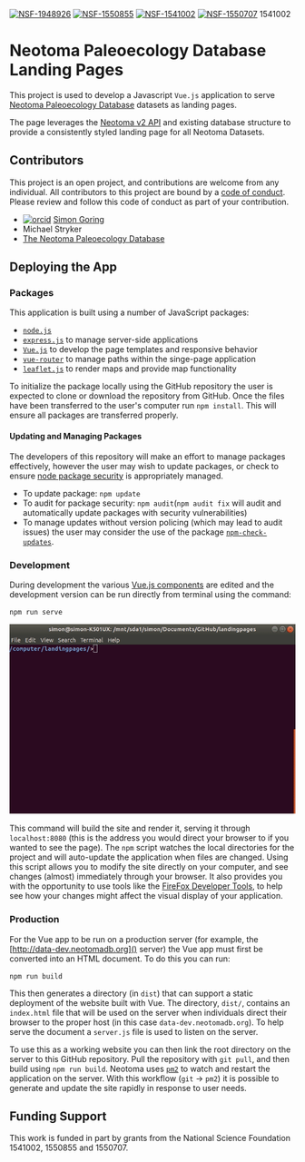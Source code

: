 [![NSF-1948926](https://img.shields.io/badge/NSF-1948926-blue.svg)](https://nsf.gov/awardsearch/showAward?AWD_ID=1948926)
[![NSF-1550855](https://img.shields.io/badge/NSF-1550855-blue.svg)](https://nsf.gov/awardsearch/showAward?AWD_ID=1550855)
[![NSF-1541002](https://img.shields.io/badge/NSF-1541002-blue.svg)](https://nsf.gov/awardsearch/showAward?AWD_ID=1541002)
[![NSF-1550707](https://img.shields.io/badge/NSF-1550707-blue.svg)](https://nsf.gov/awardsearch/showAward?AWD_ID=1550707)
1541002

# Neotoma Paleoecology Database Landing Pages

This project is used to develop a Javascript `Vue.js` application to serve [Neotoma Paleoecology Database](http://neotomadb.org/) datasets as landing pages.

The page leverages the [Neotoma v2 API](http://github.com/NeotomaDB/api_nodetest) and existing database structure to provide a consistently styled landing page for all Neotoma Datasets.

## Contributors

This project is an open project, and contributions are welcome from any individual.  All contributors to this project are bound by a [code of conduct](CODE_OF_CONDUCT.md).  Please review and follow this code of conduct as part of your contribution.

* [![orcid](https://img.shields.io/badge/orcid-0000--0002--2700--4605-brightgreen.svg)](https://orcid.org/0000-0002-2700-4605) [Simon Goring](http://goring.org)
* Michael Stryker
* [The Neotoma Paleoecology Database](http://neotomadb.org)

## Deploying the App

### Packages

This application is built using a number of JavaScript packages:

*   [`node.js`](https://nodejs.org/en/)
*   [`express.js`](https://expressjs.com/) to manage server-side applications
*   [`Vue.js`](https://vuejs.org/) to develop the page templates and responsive behavior
*   [`vue-router`](https://router.vuejs.org/) to manage paths within the singe-page application
*   [`leaflet.js`](https://leafletjs.com/) to render maps and provide map functionality

To initialize the package locally using the GitHub repository the user is expected to clone or download the repository from GitHub.  Once the files have been transferred to the user's computer run `npm install`.  This will ensure all packages are transferred properly.

#### Updating and Managing Packages

The developers of this repository will make an effort to manage packages effectively, however the user may wish to update packages, or check to ensure [node package security](https://docs.npmjs.com/auditing-package-dependencies-for-security-vulnerabilities) is appropriately managed.

* To update package: `npm update`
* To audit for package security: `npm audit`(`npm audit fix` will audit and automatically update packages with security vulnerabilities)
* To manage updates without version policing (which may lead to audit issues) the user may consider the use of the package [`npm-check-updates`](https://www.npmjs.com/package/npm-check-updates).

### Development

During development the various [Vue.js components](https://vuejs.org/v2/guide/components.html) are edited and the development version can be run directly from terminal using the command:

```
npm run serve
```

![](images/start_development.gif)

This command will build the site and render it, serving it through `localhost:8080` (this is the address you would direct your browser to if you wanted to see the page).  The `npm` script watches the local directories for the project and will auto-update the application when files are changed.  Using this script allows you to modify the site directly on your computer, and see changes (almost) immediately through your browser.  It also provides you with the opportunity to use tools like the [FireFox Developer Tools](https://developer.mozilla.org/son/docs/Tools), to help see how your changes might affect the visual display of your application.

### Production

For the Vue app to be run on a production server (for example, the [http://data-dev.neotomadb.org]() server) the Vue app must first be converted into an HTML document.  To do this you can run:

```
npm run build
```

This then generates a directory (in `dist`) that can support a static deployment of the website built with Vue.  The directory, `dist/`, contains an `index.html` file that will be used on the server when individuals direct their browser to the proper host (in this case `data-dev.neotomadb.org`).  To help serve the document a `server.js` file is used to listen on the server.

To use this as a working website you can then link the root directory on the server to this GitHub repository.  Pull the repository with `git pull`, and then build using `npm run build`.  Neotoma uses [`pm2`](http://pm2.keymetrics.io/) to watch and restart the application on the server.  With this workflow (`git` -> `pm2`) it is possible to generate and update the site rapidly in response to user needs.

## Funding Support

This work is funded in part by grants from the National Science Foundation 1541002, 1550855 and 1550707.
